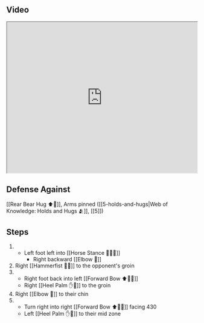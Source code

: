 ## Video

<iframe src="https://www.youtube.com/embed/UVCWYqMgxPQ?start=284&end=340" width="100%" height="400"></iframe>

## Defense Against

[[Rear Bear Hug ⬆️🐻]], Arms pinned ([[5-holds-and-hugs|Web of Knowledge: Holds and Hugs 🫂]], [[5]])

## Steps

1. - Left foot left into [[Horse Stance 🏇🧍‍♂️]]
     - Right backward [[Elbow 💪]]
2. Right [[Hammerfist 🔨✊]] to the opponent's groin
3. - Right foot back into left [[Forward Bow ⬆️🧍‍♂️]]
    - Right [[Heel Palm ✋🌴]] to the groin
4. Right [[Elbow 💪]] to their chin
5. - Turn right into right [[Forward Bow ⬆️🧍‍♂️]] facing 430
    - Left [[Heel Palm ✋🌴]] to their mid zone